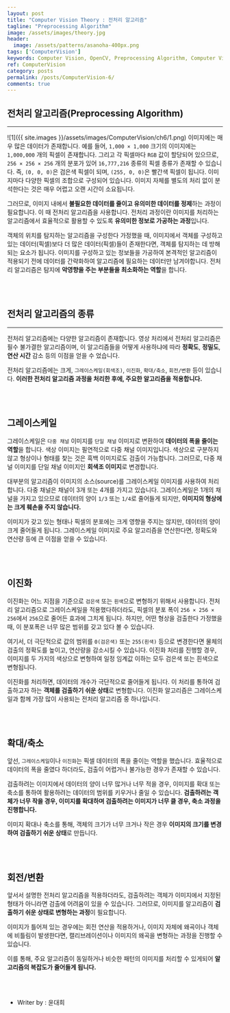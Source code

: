 ```yaml
---
layout: post
title: "Computer Vision Theory : 전처리 알고리즘"
tagline: "Preprocessing Algorithm"
image: /assets/images/theory.jpg
header:
  image: /assets/patterns/asanoha-400px.png
tags: ['ComputerVision']
keywords: Computer Vision, OpenCV, Preprocessing Algorithm, Computer Vision Grayscale, Computer Vision Threshold, Computer Vision Binary, Computer Vision Zoom In, Computer Vision Zoom Out, Computer Vision Rotation, Computer Vision Transform
ref: ComputerVision
category: posts
permalink: /posts/ComputerVision-6/
comments: true
---
```


## 전처리 알고리즘(Preprocessing Algorithm) ##
----------

![1]({{ site.images }}/assets/images/ComputerVision/ch6/1.png)
이미지에는 매우 많은 데이터가 존재합니다. 예를 들어, `1,000 × 1,000` 크기의 이미지에는 `1,000,000` 개의 픽셀이 존재합니다. 그리고 각 픽셀마다 `RGB` 값이 할당되어 있으므로, `256 × 256 × 256` 개의 분포가 있어 `16,777,216` 종류의 픽셀 종류가 존재할 수 있습니다. 즉, `(0, 0, 0)`은 검은색 픽셀이 되며, `(255, 0, 0)`은 빨간색 픽셀이 됩니다. 이미지마다 다양한 픽셀의 조합으로 구성되어 있습니다. 이미지 자체를 별도의 처리 없이 분석한다는 것은 매우 어렵고 오랜 시간이 소요됩니다.

그러므로, 이미지 내에서 **불필요한 데이터를 줄이고 유의미한 데이터를 정제**하는 과정이 필요합니다. 이 때 전처리 알고리즘을 사용합니다. 전처리 과정이란 이미지를 처리하는 알고리즘에서 효율적으로 활용할 수 있도록 **유의미한 정보로 가공하는 과정**입니다.

객체의 위치를 탐지하는 알고리즘을 구성한다 가정했을 때, 이미지에서 객체를 구성하고 있는 데이터(픽셀)보다 더 많은 데이터(픽셀)들이 존재한다면, 객체를 탐지하는 데 방해되는 요소가 됩니다. 이미지를 구성하고 있는 정보들을 가공하여 본격적인 알고리즘이 적용되기 전에 데이터를 간략화하여 알고리즘에 필요하는 데이터만 남겨야합니다. 전처리 알고리즘은 탐지에 **악영향을 주는 부분들을 최소화하는 역할**을 합니다.

<br>
<br>

## 전처리 알고리즘의 종류 ##
----------
전처리 알고리즘에는 다양한 알고리즘이 존재합니다. 영상 처리에서 전처리 알고리즘은 필수 불가결한 알고리즘이며, 이 알고리즘들을 어떻게 사용하냐에 따라 **정확도**, **정밀도**, **연산 시간** 감소 등의 이점을 얻을 수 었습니다.

전처리 알고리즘에는 크게, `그레이스케일(회색조)`, `이진화`, `확대/축소`, `회전/변환` 등이 있습니다. **이러한 전처리 알고리즘 과정을 처리한 후에, 주요한 알고리즘을 적용합니다.**

<br>
<br>

## 그레이스케일 ##

그레이스케일은 `다중 채널` 이미지를 `단일 채널` 이미지로 변환하여 **데이터의 폭을 줄이는 역할**을 합니다. 색상 이미지는 필연적으로 다중 채널 이미지입니다. 색상으로 구분하지 않고 형상이나 형태를 찾는 것은 흑백 이미지로도 검출이 가능합니다. 그러므로, 다중 채널 이미지를 단일 채널 이미지인 **회색조 이미지**로 변경합니다.

대부분의 알고리즘이 이미지의 소스(source)를 그레이스케일 이미지를 사용하여 처리합니다. 다중 채널은 채널이 3개 또는 4개를 가지고 있습니다. 그레이스케일은 1개의 채널을 가지고 있으므로 데이터의 양이 `1/3` 또는 `1/4`로 줄어들게 되지만, **이미지의 형상에는 크게 훼손을 주지 않습니다.**

이미지가 갖고 있는 형태나 픽셀의 분포에는 크게 영향을 주지는 않지만, 데이터의 양이 크게 줄어들게 됩니다. 그레이스케일 이미지로 주요 알고리즘을 연산한다면, 정확도와 연산량 등에 큰 이점을 얻을 수 있습니다.

<br>
<br>

## 이진화 ##

이진화는 어느 지점을 기준으로 `검은색` 또는 `흰색`으로 변형하기 위해서 사용합니다. 전처리 알고리즘으로 그레이스케일을 적용했다하더라도, 픽셀의 분포 폭이 `256 × 256 × 256`에서 `256`으로 줄어든 효과에 그치게 됩니다. 하지만, 어떤 형상을 검출한다 가정했을 때, 이 분포폭은 너무 많은 범위를 갖고 있다 볼 수 있습니다.

여기서, 더 극단적으로 값의 범위를 `0(검은색)` 또는 `255(흰색)` 등으로 변경한다면 물체의 검출의 정확도를 높이고, 연산량을 감소시킬 수 있습니다.
이진화 처리를 진행할 경우, 이미지를 두 가지의 색상으로 변형하여 일정 임계값 이하는 모두 검은색 또는 흰색으로 변형됩니다. 

이진화를 처리하면, 데이터의 개수가 극단적으로 줄어들게 됩니다. 이 처리를 통하여 검출하고자 하는 **객체를 검출하기 쉬운 상태**로 변형합니다.
이진화 알고리즘은 그레이스케일과 함께 가장 많이 사용되는 전처리 알고리즘 중 하나입니다.

<br>
<br>

## 확대/축소 ##

앞선, `그레이스케일`이나 `이진화`는 픽셀 데이터의 폭을 줄이는 역할을 했습니다. 효율적으로 데이터의 폭을 줄였다 하더라도, 검출이 어렵거나 불가능한 경우가 존재할 수 있습니다.

검출하려는 이미지에서 데이터의 양이 너무 많거나 너무 적을 경우, 이미지를 확대 또는 축소를 통하여 활용하려는 데이터의 범위를 키우거나 줄일 수 있습니다. **검출하려는 객체가 너무 작을 경우, 이미지를 확대하며 검출하려는 이미지가 너무 클 경우, 축소 과정을 진행합니다.**

이미지 확대나 축소를 통해, 객체의 크기가 너무 크거나 작은 경우 **이미지의 크기를 변경하여 검출하기 쉬운 상태**로 만듭니다.

<br>
<br>

## 회전/변환 ##

앞서서 설명한 전처리 알고리즘을 적용하더라도, 검출하려는 객체가 이미지에서 지정된 형태가 아니라면 검출에 어려움이 있을 수 있습니다.
그러므로, 이미지를 알고리즘이 **검출하기 쉬운 상태로 변형하는 과정**이 필요합니다.

이미지가 틀어져 있는 경우에는 회전 연산을 적용하거나, 이미지 자체에 왜곡이나 객체에 비틀림이 발생한다면, 캘리브레이션이나 이미지의 왜곡을 변형하는 과정을 진행할 수 있습니다.

이를 통해, 주요 알고리즘이 동일하거나 비슷한 패턴의 이미지를 처리할 수 있게되어 **알고리즘의 복잡도가 줄어들게 됩니다.**

<br>
<br>

* Writer by : 윤대희